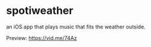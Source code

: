 # spotiweather
an iOS app that plays music that fits the weather outside.

Preview: https://vid.me/74Az 
